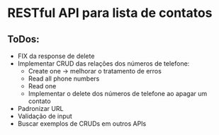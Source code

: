 # RESTful API para lista de contatos

## ToDos:

- FIX da response de delete
- Implementar CRUD das relações dos números de telefone:
  - Create one -> melhorar o tratamento de erros
  - Read all phone numbers
  - Read one
  - Implementar o delete dos números de telefone ao apagar um contato
- Padronizar URL
- Validação de input
- Buscar exemplos de CRUDs em outros APIs
